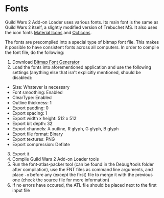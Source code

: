 # Fonts
Guild Wars 2 Add-on Loader uses various fonts.
Its main font is the same as Guild Wars 2 itself, a slightly modified version of Trebuchet MS.
It also uses the icon fonts [Material Icons](https://material.io/tools/icons/) and [Octicons](https://octicons.github.com/).

The fonts are precompiled into a special type of bitmap font file.
This makes it possible to have consistent fonts across all computers.
In order to compile the font file, do the following:
1. Download [Bitmap Font Generator](http://www.angelcode.com/products/bmfont/)
2. Load the fonts into aforementioned application and use the following settings (anything else that isn't explicitly mentioned, should be disabled):
  - Size: Whatever is necessary
  - Font smoothing: Enabled
  - ClearType: Enabled
  - Outline thickness: 1
  - Export padding: 0
  - Export spacing: 1
  - Export width x height: 512 x 512
  - Export bit depth: 32
  - Export channels: A outline, R glyph, G glyph, B glyph
  - Export file format: Binary
  - Export textures: PNG
  - Export compression: Deflate
3. Export it
4. Compile Guild Wars 2 Add-on Loader tools
5. Run the font-atlas-packer tool (can be found in the Debug/tools folder after compilation), use the FNT files as command line arguments, and place `-m` before any (except the first) file to merge it with the previous one (check the source file for more information)
6. If no errors have occured, the ATL file should be placed next to the first input file
